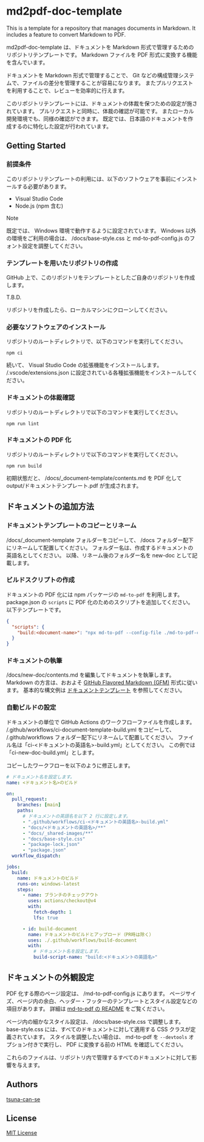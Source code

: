 <!-- cspell:ignore tsuna -->
# md2pdf-doc-template

This is a template for a repository that manages documents in Markdown.
It includes a feature to convert Markdown to PDF.

md2pdf-doc-template は、ドキュメントを Markdown 形式で管理するためのリポジトリテンプレートです。
Markdown ファイルを PDF 形式に変換する機能を含んでいます。

ドキュメントを Markdown 形式で管理することで、 Git などの構成管理システムで、ファイルの差分を管理することが容易になります。
またプルリクエストを利用することで、レビューを効率的に行えます。

このリポジトリテンプレートには、ドキュメントの体裁を保つための設定が施されています。
プルリクエストと同時に、体裁の確認が可能です。
またローカル開発環境でも、同様の確認ができます。
既定では、日本語のドキュメントを作成するのに特化した設定が行われています。

## Getting Started

### 前提条件

このリポジトリテンプレートの利用には、以下のソフトウェアを事前にインストールする必要があります。

- Visual Studio Code
- Node.js (npm 含む)

> [!NOTE]
> 既定では、 Windows 環境で動作するように設定されています。
> Windows 以外の環境をご利用の場合は、 /docs/base-style.css と md-to-pdf-config.js のフォント設定を調整してください。

### テンプレートを用いたリポジトリの作成

GitHub 上で、このリポジトリをテンプレートとしたご自身のリポジトリを作成します。

T.B.D.

リポジトリを作成したら、ローカルマシンにクローンしてください。

### 必要なソフトウェアのインストール

リポジトリのルートディレクトリで、以下のコマンドを実行してください。

```plane
npm ci
```

続いて、 Visual Studio Code の拡張機能をインストールします。
/.vscode/extensions.json に設定されている各種拡張機能をインストールしてください。

### ドキュメントの体裁確認

リポジトリのルートディレクトリで以下のコマンドを実行してください。

```plane
npm run lint
```

### ドキュメントの PDF 化

リポジトリのルートディレクトリで以下のコマンドを実行してください。

```plane
npm run build
```

初期状態だと、 /docs/_document-template/contents.md を PDF 化して output/ドキュメントテンプレート.pdf が生成されます。

## ドキュメントの追加方法

### ドキュメントテンプレートのコピーとリネーム

\/docs\/\_document-template フォルダーをコピーして、 \/docs フォルダー配下にリネームして配置してください。
フォルダー名は、作成するドキュメントの英語名としてください。
以降、リネーム後のフォルダー名を new-doc として記載します。

### ビルドスクリプトの作成

ドキュメントの PDF 化には npm パッケージの `md-to-pdf` を利用します。
package.json の `scripts` に PDF 化のためのスクリプトを追加してください。
以下テンプレートです。

```json
{
  "scripts": {
    "build:<document-name>": "npx md-to-pdf --config-file ./md-to-pdf-config.json ./docs/<document-name>/contents.md",
  }
}
```
### ドキュメントの執筆

\/docs\/new-doc\/contents.md を編集してドキュメントを執筆します。
Markdown の方言は、おおよそ [GitHub Flavored Markdown (GFM)](https://github.github.com/gfm/) 形式に従います。
基本的な構文例は [ドキュメントテンプレート](/docs/_document-template/contents.md) を参照してください。

### 自動ビルドの設定

ドキュメントの単位で GitHub Actions のワークフローファイルを作成します。
\/\.github\/workflows\/ci-document-template-build.yml をコピーして、 \/\.github\/workflows フォルダー配下にリネームして配置してください。
ファイル名は「ci\-\<ドキュメントの英語名\>\-build.yml」としてください。
この例では「ci-new-doc-build.yml」とします。

コピーしたワークフローを以下のように修正します。

```yaml
# ドキュメント名を設定します。
name: <ドキュメント名>のビルド

on:
  pull_request:
    branches: [main]
    paths:
      # ドキュメントの英語名を以下 2 行に設定します。
      - ".github/workflows/ci-<ドキュメントの英語名>-build.yml"
      - "docs/<ドキュメントの英語名>/**"
      - "docs/_shared-images/**"
      - "docs/base-style.css"
      - "package-lock.json"
      - "package.json"
  workflow_dispatch:

jobs:
  build:
    name: ドキュメントのビルド
    runs-on: windows-latest
    steps:
      - name: ブランチのチェックアウト
        uses: actions/checkout@v4
        with:
          fetch-depth: 1
          lfs: true

      - id: build-document
        name: ドキュメントのビルドとアップロード（PR時は除く）
        uses: ./.github/workflows/build-document
        with:
          # ドキュメント名を設定します。
          build-script-name: "build:<ドキュメントの英語名>"
```

## ドキュメントの外観設定

PDF 化する際のページ設定は、 \/md-to-pdf-config.js にあります。
ページサイズ、ページ内の余白、ヘッダー・フッターのテンプレートとスタイル設定などの項目があります。
詳細は [md-to-pdf の README](https://github.com/simonhaenisch/md-to-pdf) をご覧ください。

ページ内の細かなスタイル設定は、 \/docs\/base-style.css で調整します。
base-style.css には、すべてのドキュメントに対して適用する CSS クラスが定義されています。
スタイルを調整したい場合は、 md-to-pdf を `--devtools` オプション付きで実行し、 PDF に変換する前の HTML を確認してください。

これらのファイルは、リポジトリ内で管理するすべてのドキュメントに対して影響を与えます。

## Authors

[tsuna-can-se](https://github.com/tsuna-can-se)

## License

[MIT License](/LICENSE)
